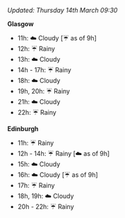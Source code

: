 *Updated: Thursday 14th March 09:30*

**Glasgow**

* 11h: :cloud: Cloudy [:umbrella: as of 9h]
* 12h: :umbrella: Rainy
* 13h: :cloud: Cloudy
* 14h - 17h: :umbrella: Rainy
* 18h: :cloud: Cloudy
* 19h, 20h: :umbrella: Rainy
* 21h: :cloud: Cloudy
* 22h: :umbrella: Rainy

**Edinburgh**

* 11h: :umbrella: Rainy
* 12h - 14h: :umbrella: Rainy [:cloud: as of 9h]
* 15h: :cloud: Cloudy
* 16h: :cloud: Cloudy [:umbrella: as of 9h]
* 17h: :umbrella: Rainy
* 18h, 19h: :cloud: Cloudy
* 20h - 22h: :umbrella: Rainy
